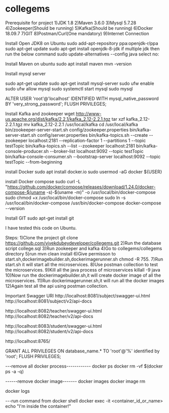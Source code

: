 # collegems
Prerequisite for project
1)JDK 1.8
2)Maven 3.6.0
3)Mysql 5.7.28
4)Zookeeper(Should be running)
5)Kafka(Should be running)
6)Docker 18.09.7
7)GIT
8)Postman/Curl(One mandatory)
9)Internet Connection

Install Open JDK8 on Ubuntu
sudo add-apt-repository ppa:openjdk-r/ppa
sudo apt-get update
sudo apt-get install openjdk-8-jdk
if multiple jdk then run the below command 
sudo update-alternatives --config java
select no:<No>

Install Maven on ubuntu
sudo apt install maven
mvn -version


Install mysql server

sudo apt-get update
sudo apt-get install mysql-server
sudo ufw enable
sudo ufw allow mysql
sudo systemctl start mysql
sudo mysql

ALTER USER 'root'@'localhost' IDENTIFIED WITH mysql_native_password BY 'very_strong_password';
FLUSH PRIVILEGES;

Install Kafka and zookeeper
wget http://www-us.apache.org/dist/kafka/2.2.1/kafka_2.12-2.2.1.tgz
tar xzf kafka_2.12-2.2.1.tgz
mv kafka_2.12-2.2.1 /usr/local/kafka
cd /usr/local/kafka
bin/zookeeper-server-start.sh config/zookeeper.properties
bin/kafka-server-start.sh config/server.properties
bin/kafka-topics.sh --create --zookeeper localhost:2181 --replication-factor 1 --partitions 1 --topic testTopic
bin/kafka-topics.sh --list --zookeeper localhost:2181
bin/kafka-console-producer.sh --broker-list localhost:9092 --topic testTopic
bin/kafka-console-consumer.sh --bootstrap-server localhost:9092 --topic testTopic --from-beginning

install Docker
sudo apt install docker.io
sudo usermod -aG docker ${USER}

install Docker compose
sudo curl -L "https://github.com/docker/compose/releases/download/1.24.0/docker-compose-$(uname -s)-$(uname -m)" -o /usr/local/bin/docker-compose
sudo chmod +x /usr/local/bin/docker-compose
sudo ln -s /usr/local/bin/docker-compose /usr/bin/docker-compose
docker-compose --version

Install GIT
sudo apt-get install git


I have tested this code on Ubuntu.

Steps:
1)Clone the project
git clone https://github.com/vivekdubeydeveloper/collegems.git
2)Run the database script college.sql
3)Run zookeeper and kafka
4)Go to collegems/collegems directory
5)run mvn clean install
6)Give permisson to start.sh,dockerimagebuilder.sh,dockerimagerunner.sh
chmod -R 755.
7)Run start.sh it will start all the microservices.
8)Use postman collection to test the microservices.
9)Kill all the java process of microservices
killall -9 java
10)Now run the dockerimagebuilder.sh,it will create docker image of all the microservices.
11)Run dockerimagerunner.sh,it will run all the docker images
12)Again test all the api using postman collection.

Important
Swagger URl
http://localhost:8081/subject/swagger-ui.html
http://localhost:8081/subject/v2/api-docs

http://localhost:8082/teacher/swagger-ui.html
http://localhost:8082/teacher/v2/api-docs

http://localhost:8083/student/swagger-ui.html
http://localhost:8082/student/v2/api-docs

http://localhost:8765/

GRANT ALL PRIVILEGES ON database_name.* TO 'root'@'%' identified by 'root';
FLUSH PRIVILEGES;

---remove all docker process------------
docker ps
docker rm -vf $(docker ps -a -q)

------remove docker image-------
docker images
docker image rm <imageid>

docker logs <containerid>

---run command from docker shell
docker exec -it <container_id_or_name> echo "I'm inside the container!"
